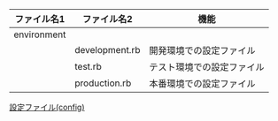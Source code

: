 
|ファイル名1|ファイル名2|機能|
| --- |---|---|
|environment||| 環境ごとの設定ファイルを格納するディレクトリ|
||  development.rb |	開発環境での設定ファイル|
||  	test.rb |	テスト環境での設定ファイル|
||  	production.rb| 	本番環境での設定ファイル|

[設定ファイル(config) ](https://railsdoc.com/config)
